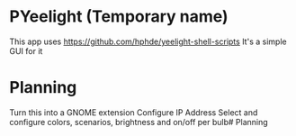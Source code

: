 # PYeelight (Temporary name)

This app uses https://github.com/hphde/yeelight-shell-scripts
It's a simple GUI for it

# Planning

Turn this into a GNOME extension
Configure IP Address
Select and configure colors, scenarios, brightness and on/off per bulb# Planning

<!--stackedit_data:
eyJoaXN0b3J5IjpbLTIwNTQ3NzA0OTFdfQ==
-->